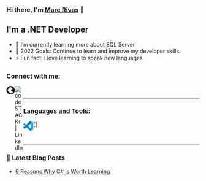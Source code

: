 ### Hi there, I'm [Marc Rivas][website] 👋 

## I'm a .NET Developer

- 🧠 I’m currently learning more about SQL Server
- 🥅 2022 Goals: Continue to learn and improve my developer skills.
- ⚡ Fun fact: I love learning to speak new languages

### Connect with me:

[<img align="left" alt="codeSTACKr.com" width="22px" src="https://raw.githubusercontent.com/iconic/open-iconic/master/svg/globe.svg" />][website]
[<img align="left" alt="codeSTACKr | LinkedIn" width="22px" src="https://cdn.jsdelivr.net/npm/simple-icons@v3/icons/linkedin.svg" />][linkedin]

<br>
<hr>


### Languages and Tools:

[<img align="left" alt="Visual Studio Code" width="26px" src="https://raw.githubusercontent.com/github/explore/80688e429a7d4ef2fca1e82350fe8e3517d3494d/topics/visual-studio-code/visual-studio-code.png" />]

<br>
<hr>

### 📕 Latest Blog Posts

<!-- BLOG-POST-LIST:START -->
- [6 Reasons Why C# is Worth Learning](https://devbinge.com/Posts/Details/6-reasons-why-c-sharp-is-worth-learning)
<!-- BLOG-POST-LIST:END -->

[website]: https://marcrivas.com
[linkedin]: https://linkedin.com/in/marc-rivas
